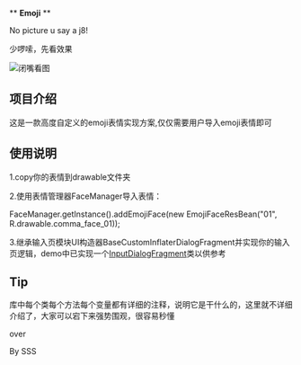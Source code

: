  ** **Emoji** ** 

No picture u say a j8!

少啰嗦，先看效果

![闭嘴看图](https://github.com/michael007js/Emoji/blob/master/app/src/preview.gif "闭嘴看图")


## 项目介绍
这是一款高度自定义的emoji表情实现方案,仅仅需要用户导入emoji表情即可

 ## 使用说明
1.copy你的表情到drawable文件夹


2.使用表情管理器FaceManager导入表情：

  FaceManager.getInstance().addEmojiFace(new EmojiFaceResBean("01", R.drawable.comma_face_01));


3.继承输入页模块UI构造器BaseCustomInflaterDialogFragment并实现你的输入页逻辑，demo中已实现一个[InputDialogFragment](https://github.com/michael007js/Emoji/blob/master/app/src/main/java/com/sss/emoji/InputDialogFragment.java)类以供参考


 ## Tip
库中每个类每个方法每个变量都有详细的注释，说明它是干什么的，这里就不详细介绍了，大家可以宕下来强势围观，很容易秒懂


 over

 By SSS




